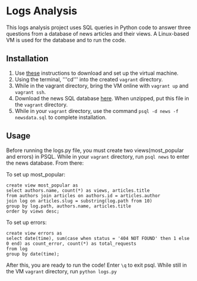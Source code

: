 # Logs Analysis

This logs analysis project uses SQL queries in Python code to answer three questions from a database of news articles and their views.  A Linux-based VM is used for the database and to run the code.

## Installation

1.	Use [these](https://classroom.udacity.com/nanodegrees/nd004/parts/8d3e23e1-9ab6-47eb-b4f3-d5dc7ef27bf0/modules/bc51d967-cb21-46f4-90ea-caf73439dc59/lessons/5475ecd6-cfdb-4418-85a2-f2583074c08d/concepts/14c72fe3-e3fe-4959-9c4b-467cf5b7c3a0) instructions to download and set up the virtual machine.
2.	Using the terminal, '''cd''' into the created `vagrant` directory.
3.	While in the vagrant directory, bring the VM online with `vagrant up` and `vagrant ssh`.
4.	Download the news SQL database [here](https://d17h27t6h515a5.cloudfront.net/topher/2016/August/57b5f748_newsdata/newsdata.zip).  When unzipped, put this file in the `vagrant` directory.
5.	While in your `vagrant` directory, use the command `psql -d news -f newsdata.sql` to complete installation.

## Usage

Before running the logs.py file, you must create two views(most_popular and errors) in PSQL.  While in your `vagrant` directory, run `psql news` to enter the news database.  From there:

To set up most_popular:
```
create view most_popular as
select authors.name, count(*) as views, articles.title
from authors join articles on authors.id = articles.author
join log on articles.slug = substring(log.path from 10)
group by log.path, authors.name, articles.title
order by views desc;
```

To set up errors:
```
create view errors as
select date(time), sum(case when status = '404 NOT FOUND' then 1 else 0 end) as count_error, count(*) as total_requests
from log
group by date(time);
```

After this, you are ready to run the code!  Enter `\q` to exit psql.  While still in the VM `vagrant` directory, run `python logs.py`